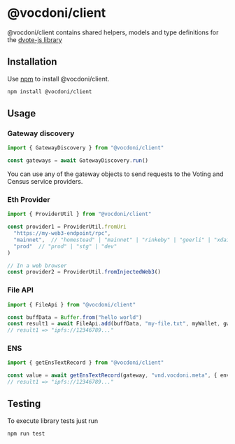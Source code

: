 # @vocdoni/client

@vocdoni/client contains shared helpers, models and type definitions for the [dvote-js library](https://github.com/vocdoni/dvote-js/)

## Installation

Use [npm](https://www.npmjs.com/) to install @vocdoni/client.

```bash
npm install @vocdoni/client
```

## Usage

### Gateway discovery

```ts
import { GatewayDiscovery } from "@vocdoni/client"

const gateways = await GatewayDiscovery.run()
```

You can use any of the gateway objects to send requests to the Voting and Census service providers.

### Eth Provider

```ts
import { ProviderUtil } from "@vocdoni/client"

const provider1 = ProviderUtil.fromUri
  "https://my-web3-endpoint/rpc",
  "mainnet",  // "homestead" | "mainnet" | "rinkeby" | "goerli" | "xdai" | "sokol" | "matic" | "mumbai"
  "prod"  // "prod" | "stg" | "dev"
)

// In a web browser
const provider2 = ProviderUtil.fromInjectedWeb3()
```

### File API

```ts
import { FileApi } from "@vocdoni/client"

const buffData = Buffer.from("hello world")
const result1 = await FileApi.add(buffData, "my-file.txt", myWallet, gw)
// result1 => "ipfs://12346789..."
```

### ENS

```ts
import { getEnsTextRecord } from "@vocdoni/client"

const value = await getEnsTextRecord(gateway, "vnd.vocdoni.meta", { environment: "prod", networkId: "mainnet" })
// result1 => "ipfs://12346789..."
```

## Testing

To execute library tests just run

```bash
npm run test
```
